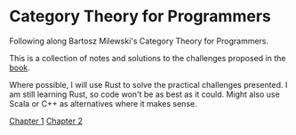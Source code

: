 # Category Theory for Programmers

Following along Bartosz Milewski's Category Theory for Programmers.

This is a collection of notes and solutions to the challenges proposed in the [book](https://github.com/hmemcpy/milewski-ctfp-pdf).

Where possible, I will use Rust to solve the practical challenges presented. I am still learning Rust, so code won't be as best as it could. Might also use Scala or C++ as alternatives where it makes sense.

[Chapter 1](challenges/chapter1.md)
[Chapter 2](challenges/chapter2.md)

